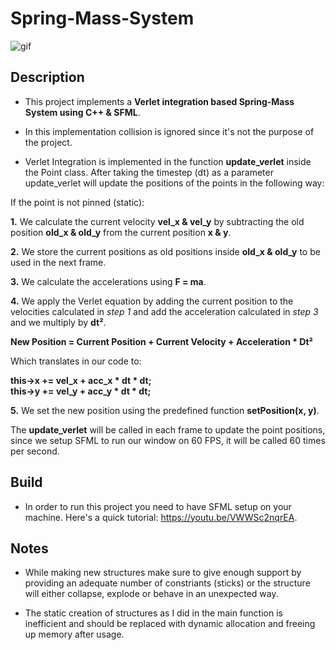 # Spring-Mass-System
![gif](https://github.com/ChadiHamrouni/Spring-Mass-System/assets/69485266/2363989e-dd07-41ee-8000-5e0905283290)



## Description
* This project implements a **Verlet integration based Spring-Mass System using C++ & SFML**.

* In this implementation collision is ignored since it's not the purpose of the project.

* Verlet Integration is implemented in the function **update_verlet** inside the Point class. After taking the timestep (dt) as a parameter update_verlet will update the positions of the points in the following way:

If the point is not pinned (static):

**1.** We calculate the current velocity **vel_x & vel_y** by subtracting the old position **old_x & old_y** from the current position **x & y**.

**2.** We store the current positions as old positions inside **old_x & old_y** to be used in the next frame.

**3.** We calculate the accelerations using **F = ma**.

**4.** We apply the Verlet equation by adding the current position to the velocities calculated in *step 1* and add the acceleration calculated in *step 3* and we multiply by **dt²**.

**New Position = Current Position + Current Velocity + Acceleration * Dt²**

Which translates in our code to:

**this->x += vel_x + acc_x * dt * dt;<br>
this->y += vel_y + acc_y * dt * dt;**

**5.** We set the new position using the predefined function **setPosition(x, y)**.

The **update_verlet** will be called in each frame to update the point positions, since we setup SFML to run our window on 60 FPS, it will be called 60 times per second.

## Build
* In order to run this project you need to have SFML setup on your machine.
Here's a quick tutorial: https://youtu.be/VWWSc2nqrEA.

## Notes
* While making new structures make sure to give enough support by providing an adequate number of constriants (sticks) or the structure will either collapse, explode or behave in an unexpected way.

* The static creation of structures as I did in the main function is inefficient and should be replaced with dynamic allocation and freeing up memory after usage. 
